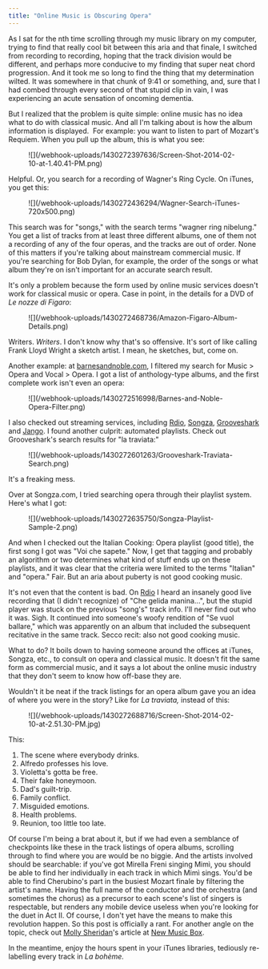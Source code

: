 ```yaml
---
title: "Online Music is Obscuring Opera"
---
```


As I sat for the nth time scrolling through my music library on my computer, trying to find that really cool bit between this aria and that finale, I switched from recording to recording, hoping that the track division would be different, and perhaps more conducive to my finding that super neat chord progression. And it took me so long to find the thing that my determination wilted. It was somewhere in that chunk of 9:41 or something, and, sure that I had combed through every second of that stupid clip in vain, I was experiencing an acute sensation of oncoming dementia.

But I realized that the problem is quite simple: online music has no idea what to do with classical music. And all I'm talking about is how the album information is displayed.  For example: you want to listen to part of Mozart's Requiem. When you pull up the album, this is what you see:

<figure data-type="image">
![](/webhook-uploads/1430272397636/Screen-Shot-2014-02-10-at-1.40.41-PM.png)
</figure>

Helpful.
Or, you search for a recording of Wagner's Ring Cycle. On iTunes, you get this:

<figure data-type="image">
![](/webhook-uploads/1430272436294/Wagner-Search-iTunes-720x500.png)
</figure>

This search was for "songs," with the search terms "wagner ring nibelung." You get a list of tracks from at least three different albums, one of them not a recording of any of the four operas, and the tracks are out of order. None of this matters if you're talking about mainstream commercial music. If you're searching for Bob Dylan, for example, the order of the songs or what album they're on isn't important for an accurate search result.

It's only a problem because the form used by online music services doesn't work for classical music or opera. Case in point, in the details for a DVD of _Le nozze di Figaro_:

<figure data-type="image">
![](/webhook-uploads/1430272468736/Amazon-Figaro-Album-Details.png)
</figure>

Writers. _Writers_. I don't know why that's so offensive. It's sort of like calling Frank Lloyd Wright a sketch artist. I mean, he sketches, but, come on.

Another example: at [barnesandnoble.com](http://www.barnesandnoble.com/u/Music-CDs-New-Releases-Reviews-Box-Sets/379003222), I filtered my search for Music > Opera and Vocal > Opera. I got a list of anthology-type albums, and the first complete work isn't even an opera:

<figure data-type="image">
![](/webhook-uploads/1430272516998/Barnes-and-Noble-Opera-Filter.png)
</figure>

I also checked out streaming services, including [Rdio](http://www.rdio.com/), [Songza](http://songza.com/), [Grooveshark](http://grooveshark.com/) and [Jango](http://www.jango.com/). I found another culprit: automated playlists. Check out Grooveshark's search results for "la traviata:"

<figure data-type="image">
![](/webhook-uploads/1430272601263/Grooveshark-Traviata-Search.png)
</figure>

It's a freaking mess.

Over at Songza.com, I tried searching opera through their playlist system. Here's what I got:

<figure data-type="image">
![](/webhook-uploads/1430272635750/Songza-Playlist-Sample-2.png)
</figure>

And when I checked out the Italian Cooking: Opera playlist (good title), the first song I got was "Voi che sapete." Now, I get that tagging and probably an algorithm or two determines what kind of stuff ends up on these playlists, and it was clear that the criteria were limited to the terms "Italian" and "opera." Fair. But an aria about puberty is not good cooking music.

It's not even that the content is bad. On [Rdio](https://www.rdio.com/account/signin/) I heard an insanely good live recording that (I didn't recognize) of "Che gelida manina...", but the stupid player was stuck on the previous "song's" track info. I'll never find out who it was. Sigh. It continued into someone's woofy rendition of "Se vuol ballare," which was apparently on an album that included the subsequent recitative in the same track. Secco recit: also not good cooking music.

What to do? It boils down to having someone around the offices at iTunes, Songza, etc., to consult on opera and classical music. It doesn't fit the same form as commercial music, and it says a lot about the online music industry that they don't seem to know how off-base they are.

Wouldn't it be neat if the track listings for an opera album gave you an idea of where you were in the story? Like for _La traviata,_ instead of this:

<figure data-type="image">
![](/webhook-uploads/1430272688716/Screen-Shot-2014-02-10-at-2.51.30-PM.jpg)
</figure>

This:

1.  The scene where everybody drinks.
2.  Alfredo professes his love.
3.  Violetta's gotta be free.
4.  Their fake honeymoon.
5.  Dad's guilt-trip.
6.  Family conflict.
7.  Misguided emotions.
8.  Health problems.
9.  Reunion, too little too late.

Of course I'm being a brat about it, but if we had even a semblance of checkpoints like these in the track listings of opera albums, scrolling through to find where you are would be no biggie. And the artists involved should be searchable: if you've got Mirella Freni singing Mimì, you should be able to find her individually in each track in which Mimì sings. You'd be able to find Cherubino's part in the busiest Mozart finale by filtering the artist's name. Having the full name of the conductor and the orchestra (and sometimes the chorus) as a precursor to each scene's list of singers is respectable, but renders any mobile device useless when you're looking for the duet in Act II.
Of course, I don't yet have the means to make this revolution happen. So this post is officially a rant. For another angle on the topic, check out [Molly Sheridan](http://www.newmusicbox.org/articles/author/MollySheridan/)'s article at [New Music Box](http://www.newmusicbox.org/articles/send-chutes-and-ladders/).

In the meantime, enjoy the hours spent in your iTunes libraries, tediously re-labelling every track in _La bohème._
